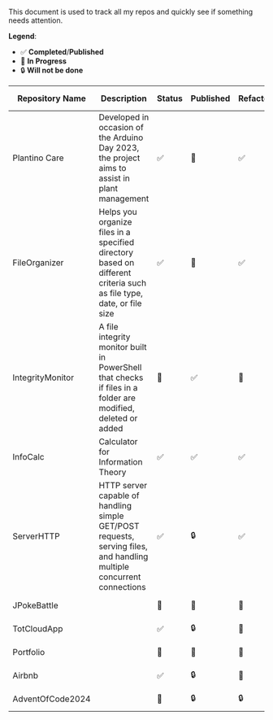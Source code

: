 This document is used to track all my repos and quickly see if something needs attention.

**Legend**:
- ✅ **Completed**/**Published**
- 🔨 **In Progress**
- 🔒 **Will not be done**

| Repository Name    | Description               | Status | Published | Refactoring | Last Updated | Notes           |
|--------------------|---------------------------|-----------|-----------|----------------------|--------------|-----------------|
| Plantino Care | Developed in occasion of the Arduino Day 2023, the project aims to assist in plant management | ✅ | 🔨 | ✅ | 2024-11-14 | Refactored |
| FileOrganizer | Helps you organize files in a specified directory based on different criteria such as file type, date, or file size | ✅ | 🔨 | ✅ | 2024-11-11 | Refactored |
| IntegrityMonitor | A file integrity monitor built in PowerShell that checks if files in a folder are modified, deleted or added | 🔨 | ✅ | 🔨 | 2024-11-07 | Not completed |
| InfoCalc | Calculator for Information Theory | ✅ | ✅ | ✅ | 2024-11-13 | Published |
| ServerHTTP | HTTP server capable of handling simple GET/POST requests, serving files, and handling multiple concurrent connections | ✅ | 🔒 | ✅ | 2024-09-02 |  |
| JPokeBattle |  | 🔨 | 🔨 | 🔨 | 2024-11-07 | Not Public |
| TotCloudApp |  | ✅ | 🔒 | 🔨 | 2024-11-10 |  |
| Portfolio |  | 🔨 | 🔨 | 🔨 | 2024-11-10 | To do |
| Airbnb |  | ✅ | 🔒 | 🔨 | 2024-11-15 |  |
| AdventOfCode2024 |  | 🔨 | 🔒 | 🔒 | 2024-12-01 |  |
